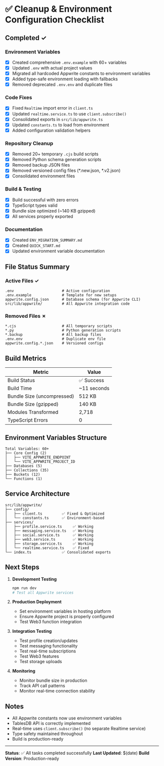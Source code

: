 # ✅ Cleanup & Environment Configuration Checklist

## Completed ✓

### Environment Variables
- [x] Created comprehensive `.env.example` with 60+ variables
- [x] Updated `.env` with actual project values
- [x] Migrated all hardcoded Appwrite constants to environment variables
- [x] Added type-safe environment loading with fallbacks
- [x] Removed deprecated `.env.env` and duplicate files

### Code Fixes
- [x] Fixed `Realtime` import error in `client.ts`
- [x] Updated `realtime.service.ts` to use `client.subscribe()`
- [x] Consolidated exports in `src/lib/appwrite.ts`
- [x] Updated `constants.ts` to load from environment
- [x] Added configuration validation helpers

### Repository Cleanup
- [x] Removed 20+ temporary `.cjs` build scripts
- [x] Removed Python schema generation scripts
- [x] Removed backup JSON files
- [x] Removed versioned config files (*.new.json, *.v2.json)
- [x] Consolidated environment files

### Build & Testing
- [x] Build successful with zero errors
- [x] TypeScript types valid
- [x] Bundle size optimized (~140 KB gzipped)
- [x] All services properly exported

### Documentation
- [x] Created `ENV_MIGRATION_SUMMARY.md`
- [x] Created `QUICK_START.md`
- [x] Updated environment variable documentation

## File Status Summary

### Active Files ✓
```
.env                      # Active configuration
.env.example              # Template for new setups
appwrite.config.json      # Database schema (for Appwrite CLI)
src/lib/appwrite/         # All Appwrite integration code
```

### Removed Files ✗
```
*.cjs                     # All temporary scripts
*.py                      # Python generation scripts
*.backup                  # All backup files
.env.env                  # Duplicate env file
appwrite.config.*.json    # Versioned configs
```

## Build Metrics

| Metric | Value |
|--------|-------|
| Build Status | ✅ Success |
| Build Time | ~11 seconds |
| Bundle Size (uncompressed) | 512 KB |
| Bundle Size (gzipped) | 140 KB |
| Modules Transformed | 2,718 |
| TypeScript Errors | 0 |

## Environment Variables Structure

```
Total Variables: 60+
├── Core Config (2)
│   ├── VITE_APPWRITE_ENDPOINT
│   └── VITE_APPWRITE_PROJECT_ID
├── Databases (5)
├── Collections (35)
├── Buckets (12)
└── Functions (1)
```

## Service Architecture

```
src/lib/appwrite/
├── config/
│   ├── client.ts         ✅ Fixed & Optimized
│   └── constants.ts      ✅ Environment-based
├── services/
│   ├── profile.service.ts     ✅ Working
│   ├── messaging.service.ts   ✅ Working
│   ├── social.service.ts      ✅ Working
│   ├── web3.service.ts        ✅ Working
│   ├── storage.service.ts     ✅ Working
│   └── realtime.service.ts    ✅ Fixed
└── index.ts              ✅ Consolidated exports
```

## Next Steps

1. **Development Testing**
   ```bash
   npm run dev
   # Test all Appwrite services
   ```

2. **Production Deployment**
   - Set environment variables in hosting platform
   - Ensure Appwrite project is properly configured
   - Test Web3 function integration

3. **Integration Testing**
   - Test profile creation/updates
   - Test messaging functionality
   - Test real-time subscriptions
   - Test Web3 features
   - Test storage uploads

4. **Monitoring**
   - Monitor bundle size in production
   - Track API call patterns
   - Monitor real-time connection stability

## Notes

- All Appwrite constants now use environment variables
- TablesDB API is correctly implemented
- Real-time uses `client.subscribe()` (no separate Realtime service)
- Type safety maintained throughout
- Build is production-ready

---

**Status**: ✅ All tasks completed successfully
**Last Updated**: $(date)
**Build Version**: Production-ready
